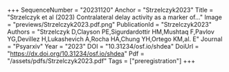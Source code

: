 +++
SequenceNumber = "20231120"
Anchor = "Strzelczyk2023"
Title = "Strzelczyk et al (2023) Contralateral delay activity as a marker of..."
Image = "previews/Strzelczyk2023.pdf.png"
PublicationId = "Strzelczyk2023"
Authors = "Strzelczyk D,Clayson PE,Sigurdardottir HM,Mushtaq F,Pavlov YG,Devillez H,Lukashevich A,Rocha HA,Chung YH,Ortego KM,al. E"
Journal = "Psyarxiv"
Year = "2023"
DOI = "10.31234/osf.io/shdea"
DoiUrl = "https://dx.doi.org/10.31234/osf.io/shdea"
Pdf = "/assets/pdfs/Strzelczyk2023.pdf"
Tags = ["preregistration"]
+++